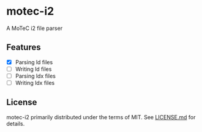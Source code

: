 # motec-i2

A MoTeC i2 file parser

## Features

- [x] Parsing ld files
- [ ] Writing ld files
- [ ] Parsing ldx files
- [ ] Writing ldx files

## License

motec-i2 primarily distributed under the terms of MIT. See [LICENSE.md](LICENSE.md) for details.
